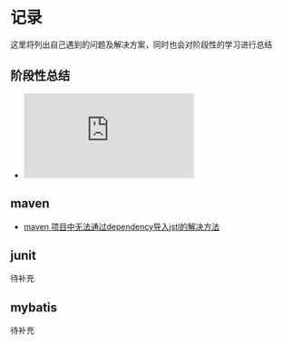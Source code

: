 # 记录

这里将列出自己遇到的问题及解决方案，同时也会对阶段性的学习进行总结

## 阶段性总结

- ![阶段性总结 - 初入框架7.9-7.17](http://www.zkyyo.com/2017/07/17/%E9%98%B6%E6%AE%B5%E6%80%A7%E6%80%BB%E7%BB%93-%E5%88%9D%E5%85%A5%E6%A1%86%E6%9E%B67.9-7.17.html)


## maven

- [maven 项目中无法通过dependency导入jstl的解决方法](http://www.zkyyo.com/2017/07/14/maven%E9%A1%B9%E7%9B%AE%E4%B8%AD%E6%97%A0%E6%B3%95%E9%80%9A%E8%BF%87dependency%E5%AF%BC%E5%85%A5jstl%E7%9A%84%E8%A7%A3%E5%86%B3%E6%96%B9%E6%B3%95.html)



## junit

待补充



## mybatis

待补充






